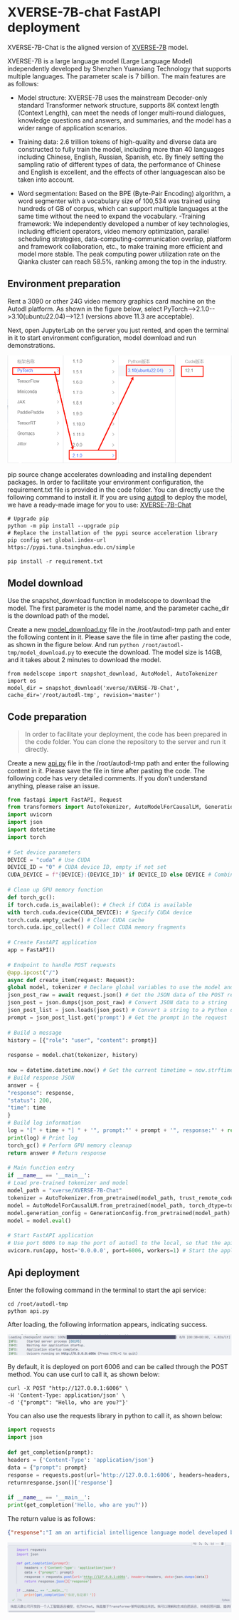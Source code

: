 # XVERSE-7B-chat FastAPI deployment

XVERSE-7B-Chat is the aligned version of [XVERSE-7B](https://huggingface.co/xverse/XVERSE-7B) model.

XVERSE-7B is a large language model (Large Language Model) independently developed by Shenzhen Yuanxiang Technology that supports multiple languages. The parameter scale is 7 billion. The main features are as follows:

- Model structure: XVERSE-7B uses the mainstream Decoder-only standard Transformer network structure, supports 8K context length (Context Length), can meet the needs of longer multi-round dialogues, knowledge questions and answers, and summaries, and the model has a wider range of application scenarios.

- Training data: 2.6 trillion tokens of high-quality and diverse data are constructed to fully train the model, including more than 40 languages ​​​​including Chinese, English, Russian, Spanish, etc. By finely setting the sampling ratio of different types of data, the performance of Chinese and English is excellent, and the effects of other languages ​​can also be taken into account.
- Word segmentation: Based on the BPE (Byte-Pair Encoding) algorithm, a word segmenter with a vocabulary size of 100,534 was trained using hundreds of GB of corpus, which can support multiple languages ​​at the same time without the need to expand the vocabulary.
-Training framework: We independently developed a number of key technologies, including efficient operators, video memory optimization, parallel scheduling strategies, data-computing-communication overlap, platform and framework collaboration, etc., to make training more efficient and model more stable. The peak computing power utilization rate on the Qianka cluster can reach 58.5%, ranking among the top in the industry.

## Environment preparation

Rent a 3090 or other 24G video memory graphics card machine on the Autodl platform. As shown in the figure below, select PyTorch-->2.1.0-->3.10(ubuntu22.04)-->12.1 (versions above 11.3 are acceptable).

Next, open JupyterLab on the server you just rented, and open the terminal in it to start environment configuration, model download and run demonstrations.

![Open machine configuration selection](images/1.png)

pip source change accelerates downloading and installing dependent packages. In order to facilitate your environment configuration, the requirement.txt file is provided in the code folder. You can directly use the following command to install it. If you are using [autodl](https://www.autodl.com/) to deploy the model, we have a ready-made image for you to use: [XVERSE-7B-Chat](https://www.codewithgpu.com/i/datawhalechina/self-llm/XVERSE-7B-Chat)

```shell
# Upgrade pip
python -m pip install --upgrade pip
# Replace the installation of the pypi source acceleration library
pip config set global.index-url https://pypi.tuna.tsinghua.edu.cn/simple

pip install -r requirement.txt
``` 

## Model download

Use the snapshot_download function in modelscope to download the model. The first parameter is the model name, and the parameter cache_dir is the download path of the model.

Create a new [model_download.py](code/model_download.py) file in the /root/autodl-tmp path and enter the following content in it. Please save the file in time after pasting the code, as shown in the figure below. And run `python /root/autodl-tmp/model_download.py` to execute the download. The model size is 14GB, and it takes about 2 minutes to download the model.

```pythonimport torch
from modelscope import snapshot_download, AutoModel, AutoTokenizer
import os
model_dir = snapshot_download('xverse/XVERSE-7B-Chat', cache_dir='/root/autodl-tmp', revision='master')
``` 

## Code preparation 

> In order to facilitate your deployment, the code has been prepared in the code folder. You can clone the repository to the server and run it directly.

Create a new [api.py](code/api.py) file in the /root/autodl-tmp path and enter the following content in it. Please save the file in time after pasting the code. The following code has very detailed comments. If you don’t understand anything, please raise an issue. 

```python
from fastapi import FastAPI, Request
from transformers import AutoTokenizer, AutoModelForCausalLM, GenerationConfig
import uvicorn
import json
import datetime
import torch

# Set device parameters
DEVICE = "cuda" # Use CUDA
DEVICE_ID = "0" # CUDA device ID, empty if not set
CUDA_DEVICE = f"{DEVICE}:{DEVICE_ID}" if DEVICE_ID else DEVICE # Combine CUDA device information

# Clean up GPU memory function
def torch_gc():
if torch.cuda.is_available(): # Check if CUDA is available
with torch.cuda.device(CUDA_DEVICE): # Specify CUDA device
torch.cuda.empty_cache() # Clear CUDA cache
torch.cuda.ipc_collect() # Collect CUDA memory fragments

# Create FastAPI application
app = FastAPI()

# Endpoint to handle POST requests
@app.ipcost("/")
async def create_item(request: Request):
global model, tokenizer # Declare global variables to use the model and tokenizer inside the function
json_post_raw = await request.json() # Get the JSON data of the POST request
json_post = json.dumps(json_post_raw) # Convert JSON data to a string
json_post_list = json.loads(json_post) # Convert a string to a Python object
prompt = json_post_list.get('prompt') # Get the prompt in the request

# Build a message
history = [{"role": "user", "content": prompt}]

response = model.chat(tokenizer, history)

now = datetime.datetime.now() # Get the current timetime = now.strftime("%Y-%m-%d %H:%M:%S") # Format time as a string
# Build response JSON
answer = {
"response": response,
"status": 200,
"time": time
}
# Build log information
log = "[" + time + "] " + '", prompt:"' + prompt + '", response:"' + repr(response) + '"'
print(log) # Print log
torch_gc() # Perform GPU memory cleanup
return answer # Return response

# Main function entry
if __name__ == '__main__':
# Load pre-trained tokenizer and model
model_path = "xverse/XVERSE-7B-Chat"
tokenizer = AutoTokenizer.from_pretrained(model_path, trust_remote_code=True)
model = AutoModelForCausalLM.from_pretrained(model_path, torch_dtype=torch.float16, trust_remote_code=True).cuda()
model.generation_config = GenerationConfig.from_pretrained(model_path)
model = model.eval()

# Start FastAPI application
# Use port 6006 to map the port of autodl to the local, so that the api can be used locally
uvicorn.run(app, host='0.0.0.0', port=6006, workers=1) # Start the application on the specified port and host
``` 

## Api deployment 

Enter the following command in the terminal to start the api service: 

```shell 
cd /root/autodl-tmp
python api.py
``` 

After loading, the following information appears, indicating success.

![Alt text](images/2.png)

By default, it is deployed on port 6006 and can be called through the POST method. You can use curl to call it, as shown below: 

```shell
curl -X POST "http://127.0.0.1:6006" \
-H 'Content-Type: application/json' \
-d '{"prompt": "Hello, who are you?"}'
``` 

You can also use the requests library in python to call it, as shown below: 

```python
import requests
import json

def get_completion(prompt):
headers = {'Content-Type': 'application/json'}
data = {"prompt": prompt}
response = requests.post(url='http://127.0.0.1:6006', headers=headers, data=json.dumps(data))
returnresponse.json()['response']

if __name__ == '__main__':
print(get_completion('Hello, who are you?'))
```

The return value is as follows:

```json
{"response":"I am an artificial intelligence language model developed by Yuanxiang Company, named XChat. I am trained based on the Transformer architecture. I can understand and generate natural language, assist in answering questions, provide information, participate in conversations, create texts, etc. Please note that I do not have self-awareness or personal emotions, I am just a tool that can understand and generate text. My knowledge ends in July 2023, so information about more recent events and developments may not be included. If you have any questions, I will try my best to help! ","status":200,"time":"2024-04-18 12:07:16"}
``` 

![Alt ​​text](images/3.png)